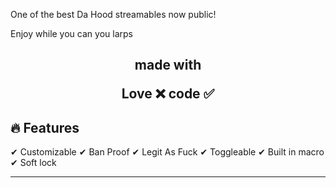 One of the best Da Hood streamables now public!

Enjoy while you can you larps

<h2 align="center">
   made with

Love ❌ code ✅

</h2>

## :fire: Features

✔ Customizable
✔ Ban Proof
✔ Legit As Fuck
✔ Toggleable
✔ Built in macro
✔ Soft lock


---

##
